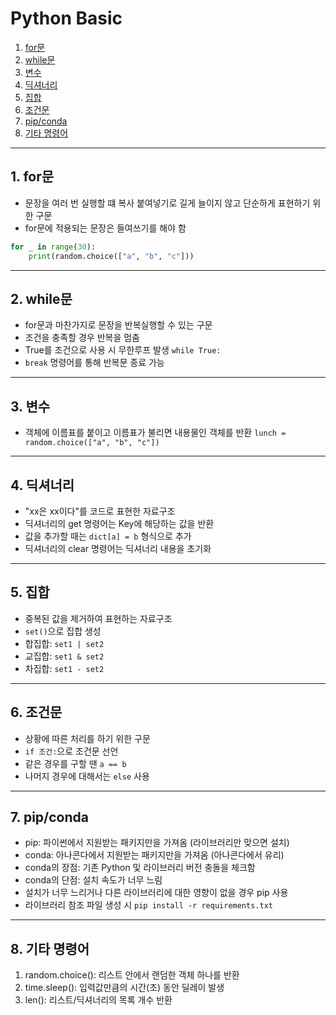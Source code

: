 # Python Basic
  1. [for문](#1-for문)
  2. [while문](#2-while문)
  3. [변수](#3-변수)
  4. [딕셔너리](#4-딕셔너리)
  5. [집합](#5-집합)
  6. [조건문](#6-조건문)
  7. [pip/conda](#7-pipconda)
  8. [기타 명령어](#8-기타-명령어)

---

## 1. for문
- 문장을 여러 번 실행할 떄 복사 붙여넣기로 길게 늘이지 않고 단순하게 표현하기 위한 구문
- for문에 적용되는 문장은 들여쓰기를 해야 함
```python
for _ in range(30):
    print(random.choice(["a", "b", "c"]))
```

---

## 2. while문
- for문과 마찬가지로 문장을 반복실행할 수 있는 구문
- 조건을 충족할 경우 반복을 멈춤
- True를 조건으로 사용 시 무한루프 발생 ```while True:```
- `break` 명령어를 통해 반복문 종료 가능

---

## 3. 변수
- 객체에 이름표를 붙이고 이름표가 불리면 내용물인 객체를 반환
```lunch = random.choice(["a", "b", "c"])```

---

## 4. 딕셔너리
- "xx은 xx이다"를 코드로 표현한 자료구조
- 딕셔너리의 get 명령어는 Key에 해당하는 값을 반환
- 값을 추가할 때는 ```dict[a] = b``` 형식으로 추가
- 딕셔너리의 clear 명령어는 딕셔너리 내용을 초기화

---

## 5. 집합
- 중복된 값을 제거하여 표현하는 자료구조
- ```set()```으로 집합 생성
- 합집합: ```set1 | set2```
- 교집합: ```set1 & set2```
- 차집합: ```set1 - set2```

---

## 6. 조건문
- 상황에 따른 처리를 하기 위한 구문
- ```if 조건:```으로 조건문 선언
- 같은 경우를 구할 땐 ```a == b```
- 나머지 경우에 대해서는 ```else``` 사용

---

## 7. pip/conda
- pip: 파이썬에서 지원받는 패키지만을 가져옴 (라이브러리만 맞으면 설치)
- conda: 아나콘다에서 지원받는 패키지만을 가져옴 (아나콘다에서 유리)
- conda의 장점: 기존 Python 및 라이브러리 버전 충돌을 체크함
- conda의 단점: 설치 속도가 너무 느림
- 설치가 너무 느리거나 다른 라이브러리에 대한 영향이 없을 경우 pip 사용
- 라이브러리 참조 파일 생성 시 `pip install -r requirements.txt`

---

## 8. 기타 명령어
1. random.choice(): 리스트 안에서 랜덤한 객체 하나를 반환
2. time.sleep(): 입력값만큼의 시간(초) 동안 딜레이 발생
3. len(): 리스트/딕셔너리의 목록 개수 반환